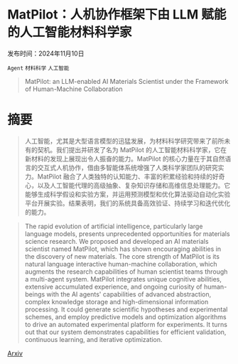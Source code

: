 # MatPilot：人机协作框架下由 LLM 赋能的人工智能材料科学家

发布时间：2024年11月10日

`Agent` `材料科学` `人工智能`

> MatPilot: an LLM-enabled AI Materials Scientist under the Framework of Human-Machine Collaboration

# 摘要

> 人工智能，尤其是大型语言模型的迅猛发展，为材料科学研究带来了前所未有的契机。我们提出并研发了名为 MatPilot 的人工智能材料科学家，它在新材料的发现上展现出令人振奋的能力。MatPilot 的核心力量在于其自然语言的交互式人机协作，借由多智能体系统增强了人类科学家团队的研究实力。MatPilot 融合了人类独特的认知能力、丰富的积累经验和持续的好奇心，以及人工智能代理的高级抽象、复杂知识存储和高维信息处理能力。它能够生成科学假设和实验方案，并运用预测模型和优化算法驱动自动化实验平台开展实验。结果表明，我们的系统具备高效验证、持续学习和迭代优化的能力。

> The rapid evolution of artificial intelligence, particularly large language models, presents unprecedented opportunities for materials science research. We proposed and developed an AI materials scientist named MatPilot, which has shown encouraging abilities in the discovery of new materials. The core strength of MatPilot is its natural language interactive human-machine collaboration, which augments the research capabilities of human scientist teams through a multi-agent system. MatPilot integrates unique cognitive abilities, extensive accumulated experience, and ongoing curiosity of human-beings with the AI agents' capabilities of advanced abstraction, complex knowledge storage and high-dimensional information processing. It could generate scientific hypotheses and experimental schemes, and employ predictive models and optimization algorithms to drive an automated experimental platform for experiments. It turns out that our system demonstrates capabilities for efficient validation, continuous learning, and iterative optimization.

[Arxiv](https://arxiv.org/abs/2411.08063)